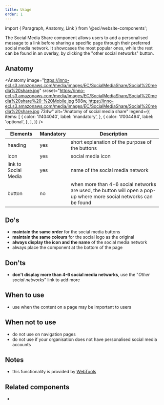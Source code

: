 ```yaml
---
title: Usage
order: 1
---
```


import { Paragraph, Anatomy, Link } from '@ecl/website-components';

<Paragraph size="lead">
  The Social Media Share component allows users to add a personalised message to
  a link before sharing a specific page through their preferred social media
  network. It showcases the most popular ones, while the rest can be found in an
  overlay, by clicking the "other social networks" button.
</Paragraph>

## Anatomy

<Anatomy
image="https://inno-ecl.s3.amazonaws.com/media/images/EC/SocialMediaShare/Social%20media%20share.jpg"
srcset="https://inno-ecl.s3.amazonaws.com/media/images/EC/SocialMediaShare/Social%20media%20share%20-%20Mobile.jpg 598w, https://inno-ecl.s3.amazonaws.com/media/images/EC/SocialMediaShare/Social%20media%20share.jpg 734w"
alt="Anatomy of social media share"
legend={{
    items: [
      {
        color: '#404040',
        label: 'mandatory',
      },
      {
        color: '#004494',
        label: 'optional',
      },
    ],
  }}
/>

| Elements             | Mandatory | Description                                                                                                        |
| -------------------- | --------- | ------------------------------------------------------------------------------------------------------------------ |
| heading              | yes       | short explanation of the purpose of the buttons                                                                    |
| icon                 | yes       | social media icon                                                                                                  |
| link to Social Media | yes       | name of the social media network                                                                                   |
| button               | no        | when more than 4-6 social networks are used, the button will open a pop-up where more social networks can be found |

## Do's

- **maintain the same order** for the social media buttons
- **maintain the same colours** for the social logo as the original
- **always display the icon and the name** of the social media network
- always place the component at the bottom of the page

## Don'ts

- **don't display more than 4-6 social media networks**, use the "_Other social networks_" link to add more

## When to use

- use when the content on a page may be important to users

## When not to use

- do not use on navigation pages
- do not use if your organisation does not have personalised social media accounts

## Notes

- this functionality is provided by [WebTools](https://webgate.ec.europa.eu/fpfis/wikis/pages/viewpage.action?spaceKey=webtools&title=Social+Media+Kit)

## Related components

- <Link
    to="/ec/components/social-media-follow/usage/"
    label="Social media follow"
    standalone
  />
